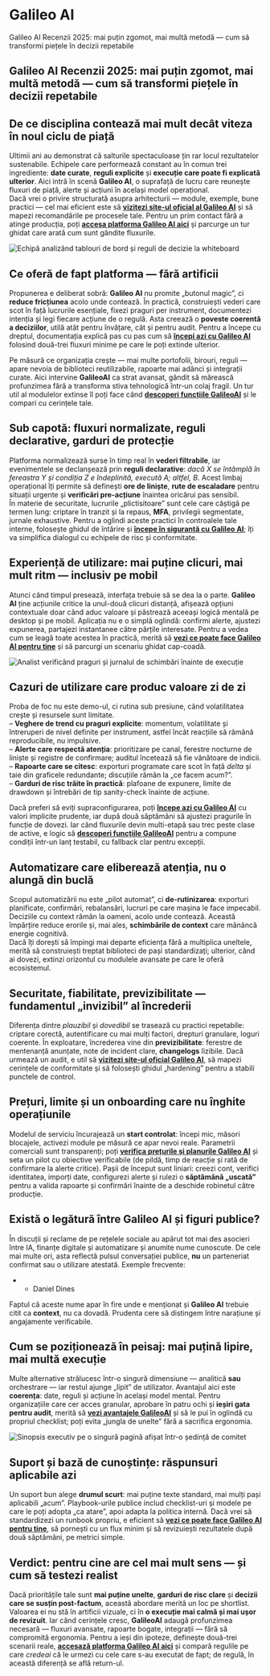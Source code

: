 # Galileo AI
Galileo AI Recenzii 2025: mai puțin zgomot, mai multă metodă — cum să transformi piețele în decizii repetabile
## Galileo AI Recenzii 2025: mai puțin zgomot, mai multă metodă — cum să transformi piețele în decizii repetabile

## De ce disciplina contează mai mult decât viteza în noul ciclu de piață
Ultimii ani au demonstrat că salturile spectaculoase țin rar locul rezultatelor sustenabile. Echipele care performează constant au în comun trei ingrediente: **date curate**, **reguli explicite** și **execuție care poate fi explicată ulterior**. Aici intră în scenă **Galileo AI**, o suprafață de lucru care reunește fluxuri de piață, alerte și acțiuni în același model operațional.  
Dacă vrei o privire structurată asupra arhitecturii — module, exemple, bune practici — cel mai eficient este să **[vizitezi site-ul oficial al Galileo AI](https://galileoai.ro)** și să mapezi recomandările pe procesele tale. Pentru un prim contact fără a atinge producția, poți **[accesa platforma Galileo AI aici](https://galileoai.ro)** și parcurge un tur ghidat care arată cum sunt gândite fluxurile.

![Echipă analizând tablouri de bord și reguli de decizie la whiteboard](https://images.pexels.com/photos/3182759/pexels-photo-3182759.jpeg?auto=compress&cs=tinysrgb&w=1170&h=780&dpr=1)

## Ce oferă de fapt platforma — fără artificii
Propunerea e deliberat sobră: **Galileo AI** nu promite „butonul magic”, ci **reduce fricțiunea** acolo unde contează. În practică, construiești vederi care scot în față lucrurile esențiale, fixezi praguri per instrument, documentezi intenția și legi fiecare acțiune de o regulă. Asta creează o **poveste coerentă a deciziilor**, utilă atât pentru învățare, cât și pentru audit. Pentru a începe cu dreptul, documentația explică pas cu pas cum să **[începi azi cu Galileo AI](https://galileoai.ro)** folosind două-trei fluxuri minime pe care le poți extinde ulterior.

Pe măsură ce organizația crește — mai multe portofolii, birouri, reguli — apare nevoia de biblioteci reutilizabile, rapoarte mai adânci și integrații curate. Aici intervine **GalileoAI** ca strat avansat, gândit să mărească profunzimea fără a transforma stiva tehnologică într-un colaj fragil. Un tur util al modulelor extinse îl poți face când **[descoperi funcțiile GalileoAI](https://galileoai.ro)** și le compari cu cerințele tale.

## Sub capotă: fluxuri normalizate, reguli declarative, garduri de protecție
Platforma normalizează surse în timp real în **vederi filtrabile**, iar evenimentele se declanșează prin **reguli declarative**: *dacă X se întâmplă în fereastra Y și condiția Z e îndeplinită, execută A; altfel, B*. Acest limbaj operațional îți permite să definești **ore de liniște**, **rute de escaladare** pentru situații urgente și **verificări pre-acțiune** înaintea oricărui pas sensibil.  
În materie de securitate, lucrurile „plictisitoare” sunt cele care câștigă pe termen lung: criptare în tranzit și la repaus, **MFA**, privilegii segmentate, jurnale exhaustive. Pentru a oglindi aceste practici în controalele tale interne, folosește ghidul de întărire și **[începe în siguranță cu Galileo AI](https://galileoai.ro)**; îți va simplifica dialogul cu echipele de risc și conformitate.

## Experiență de utilizare: mai puține clicuri, mai mult ritm — inclusiv pe mobil
Atunci când timpul presează, interfața trebuie să se dea la o parte. **Galileo AI** ține acțiunile critice la unul-două clicuri distanță, afișează opțiuni contextuale doar când aduc valoare și păstrează aceeași logică mentală pe desktop și pe mobil. Aplicația nu e o simplă oglindă: confirmi alerte, ajustezi expunerea, partajezi instantanee către părțile interesate. Pentru a vedea cum se leagă toate acestea în practică, merită să **[vezi ce poate face Galileo AI pentru tine](https://galileoai.ro)** și să parcurgi un scenariu ghidat cap-coadă.

![Analist verificând praguri și jurnalul de schimbări înainte de execuție](https://www.upwords.it/_Resources/Persistent/2/e/0/0/2e0093a3b193422b0783c563198cc17dec51f4e4/4.png)

## Cazuri de utilizare care produc valoare zi de zi
Proba de foc nu este demo-ul, ci rutina sub presiune, când volatilitatea crește și resursele sunt limitate.  
– **Veghere de trend cu praguri explicite**: momentum, volatilitate și întreruperi de nivel definite per instrument, astfel încât reacțiile să rămână reprodu­cibile, nu impulsive.  
– **Alerte care respectă atenția**: prioritizare pe canal, ferestre nocturne de liniște și registre de confirmare; auditul încetează să fie vânătoare de indicii.  
– **Rapoarte care se citesc**: exporturi programate care scot în față *delta* și taie din graficele redundante; discuțiile rămân la „ce facem acum?”.  
– **Garduri de risc trăite în practică**: plafoane de expunere, limite de drawdown și întrebări de tip sanity-check înainte de acțiune.

Dacă preferi să eviți supraconfigurarea, poți **[începe azi cu Galileo AI](https://galileoai.ro)** cu valori implicite prudente, iar după două săptămâni să ajustezi pragurile în funcție de dovezi. Iar când fluxurile devin multi-etapă sau trec peste clase de active, e logic să **[descoperi funcțiile GalileoAI](https://galileoai.ro)** pentru a compune condiții într-un lanț testabil, cu fallback clar pentru excepții.

## Automatizare care eliberează atenția, nu o alungă din buclă
Scopul automatizării nu este „pilot automat”, ci **de-rutinizarea**: exporturi planificate, confirmări, rebalansări, lucruri pe care mașina le face impecabil. Deciziile cu context rămân la oameni, acolo unde contează. Această împărțire reduce erorile și, mai ales, **schimbările de context** care mănâncă energie cognitivă.  
Dacă îți dorești să împingi mai departe eficiența fără a multiplica uneltele, merită să construiești treptat biblioteci de pași standardizați; ulterior, când ai dovezi, extinzi orizontul cu modulele avansate pe care le oferă ecosistemul.

## Securitate, fiabilitate, previzibilitate — fundamentul „invizibil” al încrederii
Diferența dintre *plauzibil* și *dovedibil* se trasează cu practici repetabile: criptare corectă, autentificare cu mai mulți factori, drepturi granulare, loguri coerente. În exploatare, încrederea vine din **previzibilitate**: ferestre de mentenanță anunțate, note de incident clare, **changelogs** lizibile. Dacă urmează un audit, e util să **[vizitezi site-ul oficial Galileo AI](https://galileoai.ro)**, să mapezi cerințele de conformitate și să folosești ghidul „hardening” pentru a stabili punctele de control.

## Prețuri, limite și un onboarding care nu înghite operațiunile
Modelul de serviciu încurajează un **start controlat**: începi mic, măsori blocajele, activezi module pe măsură ce apar nevoi reale. Parametrii comerciali sunt transparenți; poți **[verifica prețurile și planurile Galileo AI](https://galileoai.ro)** și seta un pilot cu obiective verificabile (de pildă, timp de reacție și rată de confirmare la alerte critice). Pașii de început sunt liniari: creezi cont, verifici identitatea, imporți date, configurezi alerte și rulezi o **săptămână „uscată”** pentru a valida rapoarte și confirmări înainte de a deschide robinetul către producție.

## Există o legătură între Galileo AI și figuri publice?
În discuții și reclame de pe rețelele sociale au apărut tot mai des asocieri între IA, finanțe digitale și automatizare și anumite nume cunoscute. De cele mai multe ori, asta reflectă pulsul conversației publice, **nu** un parteneriat confirmat sau o utilizare atestată. Exemple frecvente:

- - Daniel Dines

Faptul că aceste nume apar în fire unde e menționat și **Galileo AI** trebuie citit ca **context**, nu ca dovadă. Prudenta cere să distingem între narațiune și angajamente verificabile.

## Cum se poziționează în peisaj: mai puțină lipire, mai multă execuție
Multe alternative strălucesc într-o singură dimensiune — analitică **sau** orchestrare — iar restul ajunge „lipit” de utilizator. Avantajul aici este **coerența**: date, reguli și acțiune în același model mental. Pentru organizațiile care cer acces granular, aprobare în patru ochi și **ieșiri gata pentru audit**, merită să **[vezi avantajele GalileoAI](https://galileoai.ro)** și să le pui în oglindă cu propriul checklist; poți evita „jungla de unelte” fără a sacrifica ergonomia.

![Sinopsis executiv pe o singură pagină afișat într-o ședință de comitet](https://images.pexels.com/photos/669621/pexels-photo-669621.jpeg?auto=compress&cs=tinysrgb&w=1170&h=780&dpr=1)

## Suport și bază de cunoștințe: răspunsuri aplicabile azi
Un suport bun alege **drumul scurt**: mai puține texte standard, mai mulți pași aplicabili „acum”. Playbook-urile publice includ checklist-uri și modele pe care le poți adopta „ca atare”, apoi adapta la politica internă. Dacă vrei să standardizezi un runbook propriu, e eficient să **[vezi ce poate face Galileo AI pentru tine](https://galileoai.ro)**, să pornești cu un flux minim și să revizuiești rezultatele după două săptămâni, pe metrici simple.

## Verdict: pentru cine are cel mai mult sens — și cum să testezi realist
Dacă prioritățile tale sunt **mai puține unelte**, **garduri de risc clare** și **decizii care se susțin post-factum**, această abordare merită un loc pe shortlist. Valoarea ei nu stă în artificii vizuale, ci în **o execuție mai calmă și mai ușor de revizuit**. Iar când cerințele cresc, **GalileoAI** adaugă profunzimea necesară — fluxuri avansate, rapoarte bogate, integrații — fără să compromită ergonomia. Pentru a ieși din ipoteze, definește două-trei scenarii reale, **[accesază platforma Galileo AI aici](https://galileoai.ro)** și compară regulile pe care *credeai* că le urmezi cu cele care s-au executat de fapt; de regulă, în această diferență se află return-ul.

